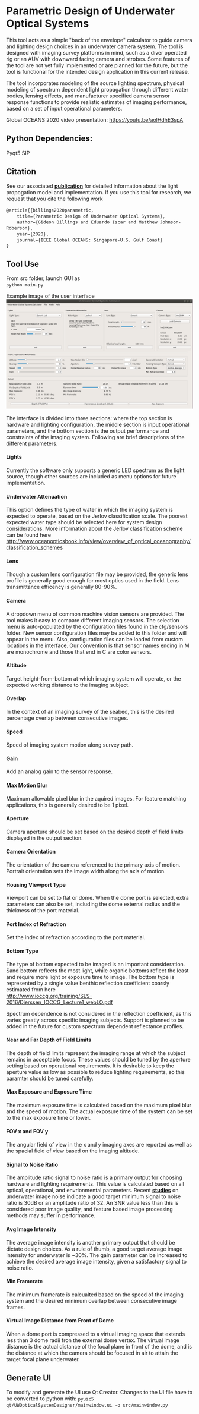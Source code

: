 # Parametric Design of Underwater Optical Systems
This tool acts as a simple "back of the envelope" calculator to guide camera and lighting design choices in an underwater camera system. The tool is designed with imaging survey platforms in mind, such as a diver operated rig or an AUV with downward facing camera and strobes. Some features of the tool are not yet fully implemented or are planned for the future, but the tool is functional for the intended design application in this current release.

The tool incorporates modeling of the source lighting spectrum, physical modeling of spectrum dependent light propagation through different water bodies, lensing effects, and manufacturer specified camera sensor response functions to provide realistic estimates of imaging performance, based on a set of input operational parameters.

Global OCEANS 2020 video presentation:
https://youtu.be/aolHdhE3spA

## Python Dependencies: 
Pyqt5
SIP

## Citation  

See our associated [**publication**](https://arxiv.org/abs/2004.06763) for detailed information about the light propogation model and implementation. If you use this tool for research, we request that you cite the following work

```
@article{{billings2020parametric,
    title={Parametric Design of Underwater Optical Systems},
    author={Gideon Billings and Eduardo Iscar and Matthew Johnson-Roberson},
    year={2020},
    journal={IEEE Global OCEANS: Singapore-U.S. Gulf Coast}
}
```

## Tool Use

From src folder, launch GUI as  
`python main.py`

Example image of the user interface  
![alt text](resources/designInterface.png)

The interface is divided into three sections: where the top section is hardware and lighting configuration, the middle section is input operational parameters, and the bottom section is the output performance and constraints of the imaging system. Following are brief descriptions of the different parameters.  

#### Lights

Currently the software only supports a generic LED spectrum as the light source, though other sources are included as menu options for future implementation.

#### Underwater Attenuation

This option defines the type of water in which the imaging system is expected to operate, based on the Jerlov classification scale. The poorest expected water type should be selected here for system design considerations. More information about the Jerlov classification scheme can be found here  
http://www.oceanopticsbook.info/view/overview_of_optical_oceanography/classification_schemes

#### Lens

Though a custom lens configuration file may be provided, the generic lens profile is generally good enough for most optics used in the field. Lens transmittance efficency is generally 80-90%.

#### Camera

A dropdown menu of common machine vision sensors are provided. The tool makes it easy to compare different imaging sensors. The selection menu is auto-populated by the configuration files found in the cfg/sensors folder. New sensor configuration files may be added to this folder and will appear in the menu. Also, configuration files can be loaded from custom locations in the interface. Our convention is that sensor names ending in M are monochrome and those that end in C are color sensors.

#### Altitude

Target height-from-bottom at which imaging system will operate, or the expected working distance to the imaging subject.

#### Overlap

In the context of an imaging survey of the seabed, this is the desired percentage overlap between consecutive images.

#### Speed

Speed of imaging system motion along survey path.

#### Gain

Add an analog gain to the sensor response.

#### Max Motion Blur

Maximum allowable pixel blur in the aquired images. For feature matching applications, this is generally desired to be 1 pixel.

#### Aperture

Camera aperture should be set based on the desired depth of field limits displayed in the output section.

#### Camera Orientation

The orientation of the camera referenced to the primary axis of motion. Portrait orientation sets the image width along the axis of motion.

#### Housing Viewport Type

Viewport can be set to flat or dome. When the dome port is selected, extra parameters can also be set, including the dome external radius and the thickness of the port material.

#### Port Index of Refraction

Set the index of refraction according to the port material.

#### Bottom Type

The type of bottom expected to be imaged is an important consideration. Sand bottom reflects the most light, while organic bottoms reflect the least and require more light or exposure time to image. The bottom type is represented by a single value benthic reflection coefficient coarsly estimated from here  
http://www.ioccg.org/training/SLS-2016/Dierssen_IOCCG_Lecture1_webLO.pdf

Spectrum dependence is not considered in the reflection coefficient, as this varies greatly across specific imaging subjects. Support is planned to be added in the future for custom spectrum dependent reflectance profiles.

#### Near and Far Depth of Field Limits

The depth of field limits represent the imaging range at which the subject remains in acceptable focus. These values should be tuned by the aperture setting based on operational requirements. It is desirable to keep the aperture value as low as possible to reduce lighting requirements, so this paramter should be tuned carefully.

#### Max Exposure and Exposure Time

The maximum exposure time is calculated based on the maximum pixel blur and the speed of motion. The actual exposure time of the system can be set to the max exposure time or lower.

#### FOV x and FOV y

The angular field of view in the x and y imaging axes are reported as well as the spacial field of view based on the imaging altitude.

#### Signal to Noise Ratio

The amplitude ratio signal to noise ratio is a primary output for choosing hardware and lighting requirements. This value is calculated based on all optical, operational, and envrionmental parameters. Recent [**studies**](https://iopscience.iop.org/article/10.1088/1742-6596/806/1/012006/meta) on underwater image noise indicate a good target minimum signal to noise ratio is 30dB or an amplitude ratio of 32. An SNR value less than this is considered poor image quality, and feature based image processing methods may suffer in performance.

#### Avg Image Intensity

The average image intensity is another primary output that should be dictate design choices. As a rule of thumb, a good target average image intensity for underwater is ~30%. The gain parameter can be increased to achieve the desired average image intensity, given a satisfactory signal to noise ratio.

#### Min Framerate

The minimum framerate is calcualted based on the speed of the imaging system and the desired minimum overlap between consecutive image frames.

#### Virtual Image Distance from Front of Dome

When a dome port is compressed to a virtual imaging space that extends less than 3 dome radii fron the external dome vertex. The virtual image distance is the actual distance of the focal plane in front of the dome, and is the distance at which the camera should be focused in air to attain the target focal plane underwater.

## Generate UI

To modify and generate the UI use Qt Creator. 
Changes to the UI file have to be converted to python with: 
```pyuic5 qt/UWOpticalSystemDesigner/mainwindow.ui -o src/mainwindow.py```
